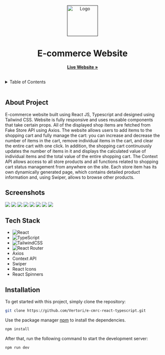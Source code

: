 <br/>
<div align="center">
  <a href="">
    <img src="src/assets/store_logo.png" width="100" alt="Logo">
  </a>

  <h1 align="center">E-commerce Website</h1>

  <p align="center">
    <a href="https://ecmrc-react-ts-rf.netlify.app/"><strong>Live Website »</strong></a>
    <br/>
    <br/>
  </p>
</div>

<details>
  <summary>Table of Contents</summary>
  <ol>
    <li>
      <a href="#about-project">About Project</a>
    </li>
    <li>
      <a href="#screenshots">Screenshots</a>
    </li>
    <li><a href="#tech-stack">Tech Stack</a></li>
    <li>
      <a href="#installation">Installation</a>
    </li>
  </ol>
</details>
 <br />

## About Project

E-commerce website built using React JS, Typescript and designed using Tailwind CSS. Website is fully responsive and uses reusable components that take certain props. All of the displayed shop items are fetched from Fake Store API using Axios. The website allows users to add items to the shopping cart and fully manage the cart: you can increase and decrease the number of items in the cart, remove individual items in the cart, and clear the entire cart with one click. In addition, the shopping cart continuously updates the number of items in it and displays the calculated value of individual items and the total value of the entire shopping cart. The Context API allows access to all store products and all functions related to shopping cart status management from anywhere on the site. Each store item has its own dynamically generated page, which contains detailed product information and, using Swiper, allows to browse other products.

## Screenshots

<img src="readmeAssets/ecommerceScreen1.png"/>
<img src="readmeAssets/ecommerceScreen2.png"/>
<img src="readmeAssets/ecommerceScreen3.png"/>
<img src="readmeAssets/ecommerceScreen4.png"/>
<img src="readmeAssets/ecommerceScreenMob1.png"/>
<img src="readmeAssets/ecommerceScreenMob2.png"/>
<img src="readmeAssets/ecommerceScreenMob3.png"/>
<img src="readmeAssets/ecommerceScreenMob4.png"/>

## Tech Stack

- ![React](https://img.shields.io/badge/react-%2320232a.svg?style=for-the-badge&logo=react&logoColor=%2361DAFB)
- ![TypeScript](https://img.shields.io/badge/typescript-%23007ACC.svg?style=for-the-badge&logo=typescript&logoColor=white)
- ![TailwindCSS](https://img.shields.io/badge/tailwindcss-%2338B2AC.svg?style=for-the-badge&logo=tailwind-css&logoColor=white)
- ![React Router](https://img.shields.io/badge/React_Router-CA4245?style=for-the-badge&logo=react-router&logoColor=white)
- Axios
- Context API
- Swiper
- React Icons
- React Spinners

## Installation

To get started with this project, simply clone the repository:

```bash
git clone https://github.com/Vertori/e-cmrc-react-typescript.git
```

Use the package manager [npm](https://www.npmjs.com/) to install the dependencies.

```bash
npm install
```

After that, run the following command to start the development server:

```bash
npm run dev
```
